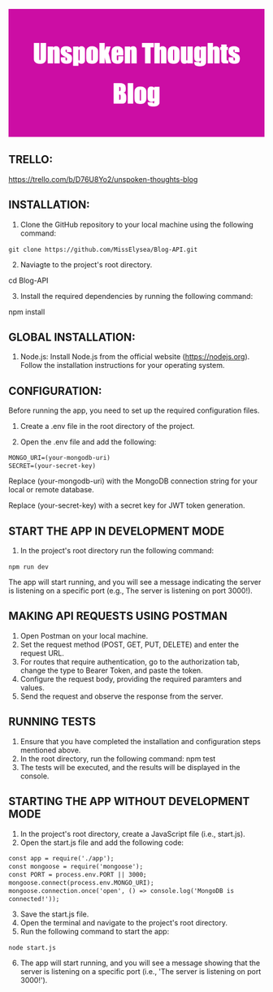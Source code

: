 <p align="center">
<img src="images/Unspoken_Thoughts_Blog.png" alt="logo">
</p>

## TRELLO:

https://trello.com/b/D76U8Yo2/unspoken-thoughts-blog

## INSTALLATION:

1. Clone the GitHub repository to your local machine using the following command:

```git clone https://github.com/MissElysea/Blog-API.git```

2. Naviagte to the project's root directory.

cd Blog-API

3. Install the required dependencies by running the following command:

npm install 

## GLOBAL INSTALLATION:

1. Node.js: Install Node.js from the official website (https://nodejs.org). Follow the installation instructions for your operating system.

## CONFIGURATION:

Before running the app, you need to set up the required configuration files.

1. Create a .env file in the root directory of the project.

2. Open the .env file and add the following:

```
MONGO_URI=(your-mongodb-uri)
SECRET=(your-secret-key)
```

Replace (your-mongodb-uri) with the MongoDB connection string for your local or remote database.

Replace (your-secret-key) with a secret key for JWT token generation.

## START THE APP IN DEVELOPMENT MODE

1. In the project's root directory run the following command:

```npm run dev```

The app will start running, and you will see a message indicating the server is listening on a specific port (e.g., The server is listening on port 3000!).

## MAKING API REQUESTS USING POSTMAN

1. Open Postman on your local machine.
2. Set the request method (POST, GET, PUT, DELETE) and enter the request URL.
3. For routes that require authentication, go to the authorization tab, change the type to Bearer Token, and paste the token.
4. Configure the request body, providing the required paramters and values.
5. Send the request and observe the response from the server.

## RUNNING TESTS

1. Ensure that you have completed the installation and configuration steps mentioned above.
2. In the root directory, run the following command:
npm test
3. The tests will be executed, and the results will be displayed in the console.

## STARTING THE APP WITHOUT DEVELOPMENT MODE

1. In the project's root directory, create a JavaScript file (i.e., start.js).
2. Open the start.js file and add the following code:

```require('dotenv').config();
const app = require('./app');
const mongoose = require('mongoose');
const PORT = process.env.PORT || 3000;
mongoose.connect(process.env.MONGO_URI);
mongoose.connection.once('open', () => console.log('MongoDB is connected!'));
```

3. Save the start.js file.
4. Open the terminal and navigate to the project's root directory.
5. Run the following command to start the app:

```node start.js```

6. The app will start running, and you will see a message showing that the server is listening on a specific port (i.e., 'The server is listening on port 3000!').
